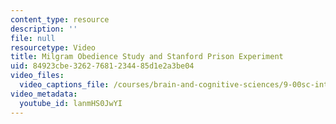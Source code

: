 ```yaml
---
content_type: resource
description: ''
file: null
resourcetype: Video
title: Milgram Obedience Study and Stanford Prison Experiment
uid: 84923cbe-3262-7681-2344-85d1e2a3be04
video_files:
  video_captions_file: /courses/brain-and-cognitive-sciences/9-00sc-introduction-to-psychology-fall-2011/social-psychology-i/milgram-obedience-study-and-stanford-prison-experiment/lanmHS0JwYI.vtt
video_metadata:
  youtube_id: lanmHS0JwYI
---
```

